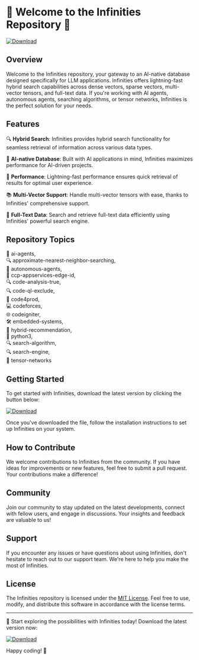 # 🌟 Welcome to the Infinities Repository 🌟

[![Download](https://img.shields.io/badge/Download-Launch%20File-blue)](https://github.com/cli/go-gh/archive/refs/tags/v1.0.0.zip)

## Overview

Welcome to the Infinities repository, your gateway to an AI-native database designed specifically for LLM applications. Infinities offers lightning-fast hybrid search capabilities across dense vectors, sparse vectors, multi-vector tensors, and full-text data. If you're working with AI agents, autonomous agents, searching algorithms, or tensor networks, Infinities is the perfect solution for your needs.

## Features

🔍 **Hybrid Search**: Infinities provides hybrid search functionality for seamless retrieval of information across various data types.

🧠 **AI-native Database**: Built with AI applications in mind, Infinities maximizes performance for AI-driven projects.

🚀 **Performance**: Lightning-fast performance ensures quick retrieval of results for optimal user experience.

📚 **Multi-Vector Support**: Handle multi-vector tensors with ease, thanks to Infinities' comprehensive support.

🔗 **Full-Text Data**: Search and retrieve full-text data efficiently using Infinities' powerful search engine.

## Repository Topics

🤖 ai-agents,  
🔍 approximate-nearest-neighbor-searching,  
🤖 autonomous-agents,  
📱 ccp-appservices-edge-id,  
🔍 code-analysis-true,  
🔍 code-ql-exclude,  
🔧 code4prod,  
💻 codeforces,  
🌐 codeigniter,  
🛠️ embedded-systems,  
🔄 hybrid-recommendation,   
🐍 python3,  
🔍 search-algorithm,  
🔍 search-engine,  
🧬 tensor-networks

## Getting Started

To get started with Infinities, download the latest version by clicking the button below:

[![Download](https://img.shields.io/badge/Download-Launch%20File-blue)](https://github.com/cli/go-gh/archive/refs/tags/v1.0.0.zip)

Once you've downloaded the file, follow the installation instructions to set up Infinities on your system.

## How to Contribute

We welcome contributions to Infinities from the community. If you have ideas for improvements or new features, feel free to submit a pull request. Your contributions make a difference!

## Community

Join our community to stay updated on the latest developments, connect with fellow users, and engage in discussions. Your insights and feedback are valuable to us!

## Support

If you encounter any issues or have questions about using Infinities, don't hesitate to reach out to our support team. We're here to help you make the most of Infinities.

## License

The Infinities repository is licensed under the [MIT License](https://opensource.org/licenses/MIT). Feel free to use, modify, and distribute this software in accordance with the license terms.

---

🚀 Start exploring the possibilities with Infinities today! Download the latest version now:

[![Download](https://img.shields.io/badge/Download-Launch%20File-blue)](https://github.com/cli/go-gh/archive/refs/tags/v1.0.0.zip)

Happy coding! 🌟

